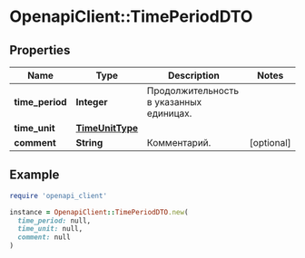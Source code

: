 # OpenapiClient::TimePeriodDTO

## Properties

| Name | Type | Description | Notes |
| ---- | ---- | ----------- | ----- |
| **time_period** | **Integer** | Продолжительность в указанных единицах. |  |
| **time_unit** | [**TimeUnitType**](TimeUnitType.md) |  |  |
| **comment** | **String** | Комментарий. | [optional] |

## Example

```ruby
require 'openapi_client'

instance = OpenapiClient::TimePeriodDTO.new(
  time_period: null,
  time_unit: null,
  comment: null
)
```

